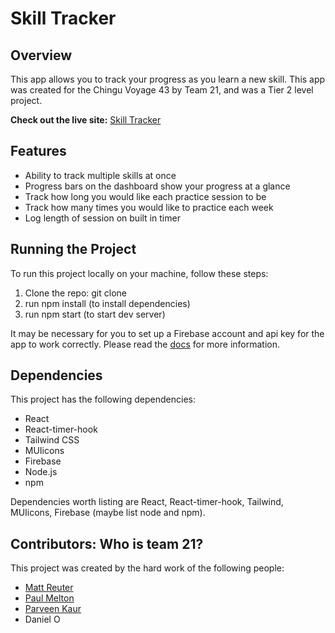 # Skill Tracker

## Overview
This app allows you to track your progress as you learn a new skill. This app was created for the Chingu Voyage 43 by Team 21, and was a Tier 2 level project.

**Check out the live site:** [Skill Tracker](https://skill-tracker-b900e.firebaseapp.com/)


## Features
- Ability to track multiple skills at once
- Progress bars on the dashboard show your progress at a glance
- Track how long you would like each practice session to be
- Track how many times you would like to practice each week
- Log length of session on built in timer

## Running the Project
To run this project locally on your machine, follow these steps:
1. Clone the repo: git clone <repo>
2. run npm install (to install dependencies)
3. run npm start  (to start dev server)

It may be necessary for you to set up a Firebase account and api key for the app to work correctly. Please read the [docs](https://firebase.google.com/docs/?hl=en&authuser=0) for more information. 


## Dependencies
This project has the following dependencies:
- React
- React-timer-hook
- Tailwind CSS
- MUIicons
- Firebase
- Node.js
- npm


Dependencies worth listing are React, React-timer-hook, Tailwind, MUIicons, Firebase (maybe list node and npm).


## Contributors: Who is team 21?
This project was created by the hard work of the following people:
- [Matt Reuter](https://github.com/MattRueter) 
- [Paul Melton](https://github.com/Melton-Paul)
- [Parveen Kaur](https://github.com/Pavubrar)
- Daniel O